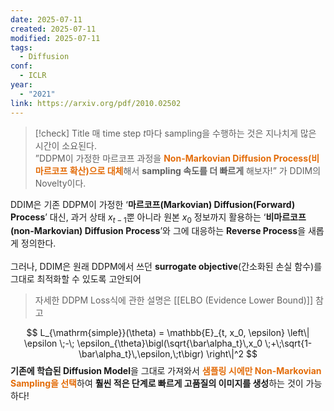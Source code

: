```yaml
---
date: 2025-07-11
created: 2025-07-11
modified: 2025-07-11
tags:
  - Diffusion
conf:
  - ICLR
year:
  - "2021"
link: https://arxiv.org/pdf/2010.02502
---
```


> [!check] Title
> 매 time step $t$마다 sampling을 수행하는 것은 지나치게 많은 시간이 소요된다.<br>”DDPM이 가정한 마르코프 과정을 <b><font color="#e36c09">Non-Markovian Diffusion Process(비마르코프 확산)으로 대체</font></b>해서 **sampling 속도를 더 빠르게** 해보자!” 가 DDIM의 Novelty이다. 

DDIM은 기존 DDPM이 가정한 ‘**마르코프(Markovian) Diffusion(Forward) Process**’ 대신, 과거 상태 $x_{t-1}$뿐 아니라 원본 $x_0$ 정보까지 활용하는 ‘**비마르코프(non-Markovian) Diffusion Process**’와 그에 대응하는 **Reverse Process**을 새롭게 정의한다. <br><br>그러나, DDIM은 원래 DDPM에서 쓰던 **surrogate objective**(간소화된 손실 함수)를 그대로 최적화할 수 있도록 고안되어 
> 자세한 DDPM Loss식에 관한 설명은 [[ELBO (Evidence Lower Bound)]] 참고

$$
L_{\mathrm{simple}}(\theta)
= \mathbb{E}_{t, x_0, \epsilon}
\left\|
\epsilon \;-\;
\epsilon_{\theta}\bigl(\sqrt{\bar\alpha_t}\,x_0 \;+\;\sqrt{1-\bar\alpha_t}\,\epsilon,\;t\bigr)
\right\|^2
$$
**기존에 학습된 Diffusion Model**을 그대로 가져와서 <b><font color="#e36c09">샘플링 시에만 Non-Markovian Sampling을 선택</font></b>하여 **훨씬 적은 단계로 빠르게 고품질의 이미지를 생성**하는 것이 가능하다!


